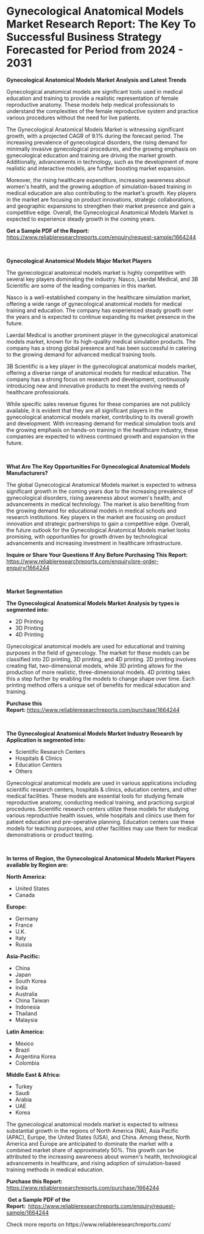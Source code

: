 <p><h1>Gynecological Anatomical Models Market Research Report: The Key To Successful Business Strategy Forecasted for Period from 2024 - 2031</h1></p><p><strong>Gynecological Anatomical Models Market Analysis and Latest Trends</strong></p>
<p><p>Gynecological anatomical models are significant tools used in medical education and training to provide a realistic representation of female reproductive anatomy. These models help medical professionals to understand the complexities of the female reproductive system and practice various procedures without the need for live patients.</p><p>The Gynecological Anatomical Models Market is witnessing significant growth, with a projected CAGR of 9.1% during the forecast period. The increasing prevalence of gynecological disorders, the rising demand for minimally invasive gynecological procedures, and the growing emphasis on gynecological education and training are driving the market growth. Additionally, advancements in technology, such as the development of more realistic and interactive models, are further boosting market expansion.</p><p>Moreover, the rising healthcare expenditure, increasing awareness about women's health, and the growing adoption of simulation-based training in medical education are also contributing to the market's growth. Key players in the market are focusing on product innovations, strategic collaborations, and geographic expansions to strengthen their market presence and gain a competitive edge. Overall, the Gynecological Anatomical Models Market is expected to experience steady growth in the coming years.</p></p>
<p><strong>Get a Sample PDF of the Report:&nbsp;</strong> <a href="https://www.reliableresearchreports.com/enquiry/request-sample/1664244">https://www.reliableresearchreports.com/enquiry/request-sample/1664244</a></p>
<p>&nbsp;</p>
<p><strong>Gynecological Anatomical Models Major Market Players</strong></p>
<p><p>The gynecological anatomical models market is highly competitive with several key players dominating the industry. Nasco, Laerdal Medical, and 3B Scientific are some of the leading companies in this market. </p><p>Nasco is a well-established company in the healthcare simulation market, offering a wide range of gynecological anatomical models for medical training and education. The company has experienced steady growth over the years and is expected to continue expanding its market presence in the future. </p><p>Laerdal Medical is another prominent player in the gynecological anatomical models market, known for its high-quality medical simulation products. The company has a strong global presence and has been successful in catering to the growing demand for advanced medical training tools. </p><p>3B Scientific is a key player in the gynecological anatomical models market, offering a diverse range of anatomical models for medical education. The company has a strong focus on research and development, continuously introducing new and innovative products to meet the evolving needs of healthcare professionals. </p><p>While specific sales revenue figures for these companies are not publicly available, it is evident that they are all significant players in the gynecological anatomical models market, contributing to its overall growth and development. With increasing demand for medical simulation tools and the growing emphasis on hands-on training in the healthcare industry, these companies are expected to witness continued growth and expansion in the future.</p></p>
<p>&nbsp;</p>
<p><strong>What Are The Key Opportunities For Gynecological Anatomical Models Manufacturers?</strong></p>
<p><p>The global Gynecological Anatomical Models market is expected to witness significant growth in the coming years due to the increasing prevalence of gynecological disorders, rising awareness about women's health, and advancements in medical technology. The market is also benefiting from the growing demand for educational models in medical schools and research institutions. Key players in the market are focusing on product innovation and strategic partnerships to gain a competitive edge. Overall, the future outlook for the Gynecological Anatomical Models market looks promising, with opportunities for growth driven by technological advancements and increasing investment in healthcare infrastructure.</p></p>
<p><strong>Inquire or Share Your Questions If Any Before Purchasing This Report:</strong> <a href="https://www.reliableresearchreports.com/enquiry/pre-order-enquiry/1664244">https://www.reliableresearchreports.com/enquiry/pre-order-enquiry/1664244</a></p>
<p>&nbsp;</p>
<p><strong>Market Segmentation</strong></p>
<p><strong>The Gynecological Anatomical Models Market Analysis by types is segmented into:</strong></p>
<p><ul><li>2D Printing</li><li>3D Printing</li><li>4D Printing</li></ul></p>
<p><p>Gynecological anatomical models are used for educational and training purposes in the field of gynecology. The market for these models can be classified into 2D printing, 3D printing, and 4D printing. 2D printing involves creating flat, two-dimensional models, while 3D printing allows for the production of more realistic, three-dimensional models. 4D printing takes this a step further by enabling the models to change shape over time. Each printing method offers a unique set of benefits for medical education and training.</p></p>
<p><strong>Purchase this Report:&nbsp;</strong><a href="https://www.reliableresearchreports.com/purchase/1664244">https://www.reliableresearchreports.com/purchase/1664244</a></p>
<p>&nbsp;</p>
<p><strong>The Gynecological Anatomical Models Market Industry Research by Application is segmented into:</strong></p>
<p><ul><li>Scientific Research Centers</li><li>Hospitals & Clinics</li><li>Education Centers</li><li>Others</li></ul></p>
<p><p>Gynecological anatomical models are used in various applications including scientific research centers, hospitals & clinics, education centers, and other medical facilities. These models are essential tools for studying female reproductive anatomy, conducting medical training, and practicing surgical procedures. Scientific research centers utilize these models for studying various reproductive health issues, while hospitals and clinics use them for patient education and pre-operative planning. Education centers use these models for teaching purposes, and other facilities may use them for medical demonstrations or product testing.</p></p>
<p>&nbsp;</p>
<p><strong>In terms of Region, the Gynecological Anatomical Models Market Players available by Region are:</strong></p>
<p>
    <p> <strong> North America: </strong>
        <ul>
            <li>United States</li>
            <li>Canada</li>
        </ul>
        </p> 
    <p> <strong> Europe: </strong>
        <ul>
            <li>Germany</li>
            <li>France</li>
            <li>U.K.</li>
            <li>Italy</li>
            <li>Russia</li>
        </ul>
        </p> 
    <p> <strong> Asia-Pacific: </strong>
        <ul>
            <li>China</li>
            <li>Japan</li>
            <li>South Korea</li>
            <li>India</li>
            <li>Australia</li>
            <li>China Taiwan</li>
            <li>Indonesia</li>
            <li>Thailand</li>
            <li>Malaysia</li>
        </ul>
        </p> 
    <p> <strong> Latin America: </strong>
        <ul>
            <li>Mexico</li>
            <li>Brazil</li>
            <li>Argentina Korea</li>
            <li>Colombia</li>
        </ul>
        </p> 
    <p> <strong> Middle East & Africa: </strong>
        <ul>
            <li>Turkey</li>
            <li>Saudi</li>
            <li>Arabia</li>
            <li>UAE</li>
            <li>Korea</li>
        </ul>
    </p>
    </p>
<p><p>The gynecological anatomical models market is expected to witness substantial growth in the regions of North America (NA), Asia Pacific (APAC), Europe, the United States (USA), and China. Among these, North America and Europe are anticipated to dominate the market with a combined market share of approximately 50%. This growth can be attributed to the increasing awareness about women's health, technological advancements in healthcare, and rising adoption of simulation-based training methods in medical education.</p></p>
<p><strong>Purchase this Report: </strong><a href="https://www.reliableresearchreports.com/purchase/1664244">https://www.reliableresearchreports.com/purchase/1664244</a></p>
<p>&nbsp;<strong>Get a Sample PDF of the Report:&nbsp;&nbsp;</strong><a href="https://www.reliableresearchreports.com/enquiry/request-sample/1664244">https://www.reliableresearchreports.com/enquiry/request-sample/1664244</a></p>
<p><strong></strong></p>
<p>Check more reports on https://www.reliableresearchreports.com/</p>